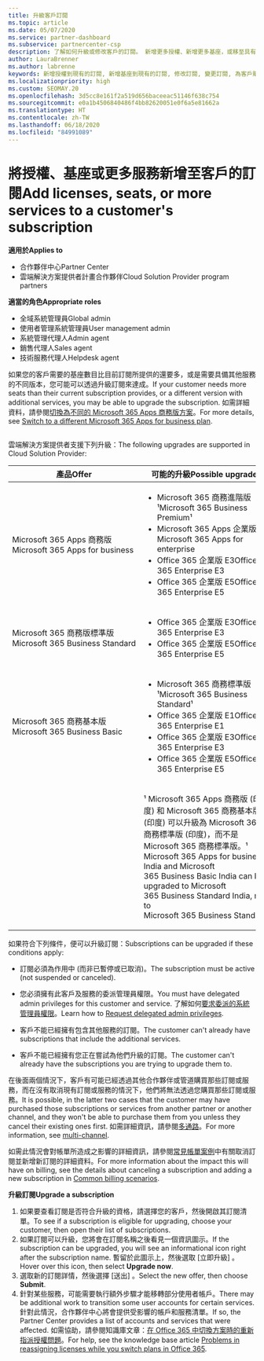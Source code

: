 ```yaml
---
title: 升級客戶訂閱
ms.topic: article
ms.date: 05/07/2020
ms.service: partner-dashboard
ms.subservice: partnercenter-csp
description: 了解如何升級或修改客戶的訂閱。 新增更多授權、新增更多基座，或移至具有更多服務的不同版本。
author: LauraBrenner
ms.author: labrenne
keywords: 新增授權到現有的訂閱, 新增基座到現有的訂閱, 修改訂閱, 變更訂閱, 為客戶購買更多授權
ms.localizationpriority: high
ms.custom: SEOMAY.20
ms.openlocfilehash: 3d5cc8e161f2a519d656baceeac51146f638c754
ms.sourcegitcommit: e0a1b4506840486f4bb82620051e0f6a5e81662a
ms.translationtype: HT
ms.contentlocale: zh-TW
ms.lasthandoff: 06/18/2020
ms.locfileid: "84991089"
---
```

# <a name="add-licenses-seats-or-more-services-to-a-customers-subscription"></a><span data-ttu-id="533e9-105">將授權、基座或更多服務新增至客戶的訂閱</span><span class="sxs-lookup"><span data-stu-id="533e9-105">Add licenses, seats, or more services to a customer's subscription</span></span>

<span data-ttu-id="533e9-106">**適用於**</span><span class="sxs-lookup"><span data-stu-id="533e9-106">**Applies to**</span></span>

- <span data-ttu-id="533e9-107">合作夥伴中心</span><span class="sxs-lookup"><span data-stu-id="533e9-107">Partner Center</span></span>
- <span data-ttu-id="533e9-108">雲端解決方案提供者計畫合作夥伴</span><span class="sxs-lookup"><span data-stu-id="533e9-108">Cloud Solution Provider program partners</span></span>

<span data-ttu-id="533e9-109">**適當的角色**</span><span class="sxs-lookup"><span data-stu-id="533e9-109">**Appropriate roles**</span></span>

- <span data-ttu-id="533e9-110">全域系統管理員</span><span class="sxs-lookup"><span data-stu-id="533e9-110">Global admin</span></span>
- <span data-ttu-id="533e9-111">使用者管理系統管理員</span><span class="sxs-lookup"><span data-stu-id="533e9-111">User management admin</span></span>
- <span data-ttu-id="533e9-112">系統管理代理人</span><span class="sxs-lookup"><span data-stu-id="533e9-112">Admin agent</span></span>
- <span data-ttu-id="533e9-113">銷售代理人</span><span class="sxs-lookup"><span data-stu-id="533e9-113">Sales agent</span></span>
- <span data-ttu-id="533e9-114">技術服務代理人</span><span class="sxs-lookup"><span data-stu-id="533e9-114">Helpdesk agent</span></span>

<span data-ttu-id="533e9-115">如果您的客戶需要的基座數目比目前訂閱所提供的還要多，或是需要具備其他服務的不同版本，您可能可以透過升級訂閱來達成。</span><span class="sxs-lookup"><span data-stu-id="533e9-115">If your customer needs more seats than their current subscription provides, or a different version with additional services, you may be able to upgrade the subscription.</span></span> <span data-ttu-id="533e9-116">如需詳細資料，請參閱[切換為不同的 Microsoft 365 Apps 商務版方案](https://go.microsoft.com/fwlink/p/?LinkId=723577)。</span><span class="sxs-lookup"><span data-stu-id="533e9-116">For more details, see [Switch to a different Microsoft 365 Apps for business plan](https://go.microsoft.com/fwlink/p/?LinkId=723577).</span></span>

## <a href="" id="upgradesubscription"></a>


<span data-ttu-id="533e9-117">雲端解決方案提供者支援下列升級：</span><span class="sxs-lookup"><span data-stu-id="533e9-117">The following upgrades are supported in Cloud Solution Provider:</span></span>

<table>
<colgroup>
<col width="50%" />
<col width="50%" />
</colgroup>
<thead>
<tr class="header">
<th><span data-ttu-id="533e9-118">產品</span><span class="sxs-lookup"><span data-stu-id="533e9-118">Offer</span></span></th>
<th><span data-ttu-id="533e9-119">可能的升級</span><span class="sxs-lookup"><span data-stu-id="533e9-119">Possible upgrades</span></span></th>
</tr>
</thead>
<tbody>
<tr class="odd">
<td><span data-ttu-id="533e9-120">Microsoft 365 Apps 商務版</span><span class="sxs-lookup"><span data-stu-id="533e9-120">Microsoft 365 Apps for business</span></span></td>
<td><ul>
<li><span data-ttu-id="533e9-121">Microsoft 365 商務進階版¹</span><span class="sxs-lookup"><span data-stu-id="533e9-121">Microsoft 365 Business Premium¹</span></span></li>
<li><span data-ttu-id="533e9-122">Microsoft 365 Apps 企業版</span><span class="sxs-lookup"><span data-stu-id="533e9-122">Microsoft 365 Apps for enterprise</span></span></li>
<li><span data-ttu-id="533e9-123">Office 365 企業版 E3</span><span class="sxs-lookup"><span data-stu-id="533e9-123">Office 365 Enterprise E3</span></span></li>
<li><span data-ttu-id="533e9-124">Office 365 企業版 E5</span><span class="sxs-lookup"><span data-stu-id="533e9-124">Office 365 Enterprise E5</span></span></li>
</ul></td>
</tr>
<tr class="even">
<td><span data-ttu-id="533e9-125">Microsoft 365 商務版標準版</span><span class="sxs-lookup"><span data-stu-id="533e9-125">Microsoft 365 Business Standard</span></span></td>
<td><ul>
<li><span data-ttu-id="533e9-126">Office 365 企業版 E3</span><span class="sxs-lookup"><span data-stu-id="533e9-126">Office 365 Enterprise E3</span></span></li>
<li><span data-ttu-id="533e9-127">Office 365 企業版 E5</span><span class="sxs-lookup"><span data-stu-id="533e9-127">Office 365 Enterprise E5</span></span></li>
</ul></td>
</tr>
<tr class="odd">
<td><span data-ttu-id="533e9-128">Microsoft 365 商務基本版</span><span class="sxs-lookup"><span data-stu-id="533e9-128">Microsoft 365 Business Basic</span></span></td>
<td><ul>
<li><span data-ttu-id="533e9-129">Microsoft 365 商務標準版¹</span><span class="sxs-lookup"><span data-stu-id="533e9-129">Microsoft 365 Business Standard¹</span></span></li>
<li><span data-ttu-id="533e9-130">Office 365 企業版 E1</span><span class="sxs-lookup"><span data-stu-id="533e9-130">Office 365 Enterprise E1</span></span></li>
<li><span data-ttu-id="533e9-131">Office 365 企業版 E3</span><span class="sxs-lookup"><span data-stu-id="533e9-131">Office 365 Enterprise E3</span></span></li>
<li><span data-ttu-id="533e9-132">Office 365 企業版 E5</span><span class="sxs-lookup"><span data-stu-id="533e9-132">Office 365 Enterprise E5</span></span></li>
</ul></td>
</tr>
<tr class="even">
<td></td>
<td><p><span data-ttu-id="533e9-133">¹ Microsoft 365 Apps 商務版 (印度) 和 Microsoft 365 商務基本版 (印度) 可以升級為 Microsoft 365 商務標準版 (印度)，而不是 Microsoft 365 商務標準版。</span><span class="sxs-lookup"><span data-stu-id="533e9-133">¹ Microsoft 365 Apps for business India and Microsoft 365 Business Basic India can be upgraded to Microsoft 365 Business Standard India, not to Microsoft 365 Business Standard.</span></span></p></td>
</tr>
</tbody>
</table>

<span data-ttu-id="533e9-134">如果符合下列條件，便可以升級訂閱：</span><span class="sxs-lookup"><span data-stu-id="533e9-134">Subscriptions can be upgraded if these conditions apply:</span></span>

-   <span data-ttu-id="533e9-135">訂閱必須為作用中 (而非已暫停或已取消)。</span><span class="sxs-lookup"><span data-stu-id="533e9-135">The subscription must be active (not suspended or canceled).</span></span>

-   <span data-ttu-id="533e9-136">您必須擁有此客戶及服務的委派管理員權限。</span><span class="sxs-lookup"><span data-stu-id="533e9-136">You must have delegated admin privileges for this customer and service.</span></span> <span data-ttu-id="533e9-137">了解如何[要求委派的系統管理員權限](request-a-relationship-with-a-customer.md)。</span><span class="sxs-lookup"><span data-stu-id="533e9-137">Learn how to [Request delegated admin privileges](request-a-relationship-with-a-customer.md).</span></span>

-   <span data-ttu-id="533e9-138">客戶不能已經擁有包含其他服務的訂閱。</span><span class="sxs-lookup"><span data-stu-id="533e9-138">The customer can't already have subscriptions that include the additional services.</span></span>

-   <span data-ttu-id="533e9-139">客戶不能已經擁有您正在嘗試為他們升級的訂閱。</span><span class="sxs-lookup"><span data-stu-id="533e9-139">The customer can't already have the subscriptions you are trying to upgrade them to.</span></span>

<span data-ttu-id="533e9-140">在後面兩個情況下，客戶有可能已經透過其他合作夥伴或管道購買那些訂閱或服務，而在沒有取消現有訂閱或服務的情況下，他們將無法透過您購買那些訂閱或服務。</span><span class="sxs-lookup"><span data-stu-id="533e9-140">It is possible, in the latter two cases that the customer may have purchased those subscriptions or services from another partner or another channel, and they won't be able to purchase them from you unless they cancel their existing ones first.</span></span> <span data-ttu-id="533e9-141">如需詳細資訊，請參閱[多通路](multichannel.md)。</span><span class="sxs-lookup"><span data-stu-id="533e9-141">For more information, see [multi-channel](multichannel.md).</span></span>

<span data-ttu-id="533e9-142">如需此情況會對帳單所造成之影響的詳細資訊，請參閱[常見帳單案例](common-billing-scenarios.md)中有關取消訂閱並新增新訂閱的詳細資料。</span><span class="sxs-lookup"><span data-stu-id="533e9-142">For more information about the impact this will have on billing, see the details about canceling a subscription and adding a new subscription in [Common billing scenarios](common-billing-scenarios.md).</span></span>

<span data-ttu-id="533e9-143">**升級訂閱**</span><span class="sxs-lookup"><span data-stu-id="533e9-143">**Upgrade a subscription**</span></span>

1.  <span data-ttu-id="533e9-144">如果要查看訂閱是否符合升級的資格，請選擇您的客戶，然後開啟其訂閱清單。</span><span class="sxs-lookup"><span data-stu-id="533e9-144">To see if a subscription is eligible for upgrading, choose your customer, then open their list of subscriptions.</span></span>
2.  <span data-ttu-id="533e9-145">如果訂閱可以升級，您將會在訂閱名稱之後看見一個資訊圖示。</span><span class="sxs-lookup"><span data-stu-id="533e9-145">If the subscription can be upgraded, you will see an informational icon right after the subscription name.</span></span> <span data-ttu-id="533e9-146">暫留於此圖示上，然後選取 \[立即升級\]  。</span><span class="sxs-lookup"><span data-stu-id="533e9-146">Hover over this icon, then select **Upgrade now**.</span></span>
3.  <span data-ttu-id="533e9-147">選取新的訂閱詳情，然後選擇 \[送出\]  。</span><span class="sxs-lookup"><span data-stu-id="533e9-147">Select the new offer, then choose **Submit**.</span></span>
4.  <span data-ttu-id="533e9-148">針對某些服務，可能需要執行額外步驟才能移轉部分使用者帳戶。</span><span class="sxs-lookup"><span data-stu-id="533e9-148">There may be additional work to transition some user accounts for certain services.</span></span> <span data-ttu-id="533e9-149">針對此情況，合作夥伴中心將會提供受影響的帳戶和服務清單。</span><span class="sxs-lookup"><span data-stu-id="533e9-149">If so, the Partner Center provides a list of accounts and services that were affected.</span></span> <span data-ttu-id="533e9-150">如需協助，請參閱知識庫文章：[在 Office 365 中切換方案時的重新指派授權問題](https://go.microsoft.com/fwlink/p/?LinkId=723576)。</span><span class="sxs-lookup"><span data-stu-id="533e9-150">For help, see the knowledge base article [Problems in reassigning licenses while you switch plans in Office 365](https://go.microsoft.com/fwlink/p/?LinkId=723576).</span></span>

 

 



